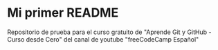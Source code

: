 # Mi primer README
Repositorio de prueba para el curso gratuito de "Aprende Git y GitHub - Curso desde Cero" del canal de youtube "freeCodeCamp Español"
